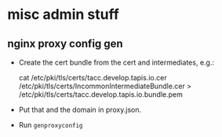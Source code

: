 # misc admin stuff

## nginx proxy config gen

- Create the cert bundle from the cert and intermediates, e.g.:
 
    cat /etc/pki/tls/certs/tacc.develop.tapis.io.cer /etc/pki/tls/certs/IncommonIntermediateBundle.cer > /etc/pki/tls/certs/tacc.develop.tapis.io.bundle.pem

- Put that and the domain in proxy.json.
- Run `genproxyconfig`
